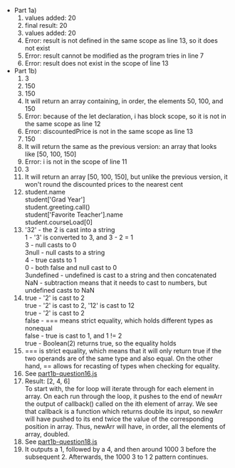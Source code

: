 - Part 1a)
  1. values added: 20
  2. final result: 20
  3. values added: 20
  4. Error: result is not defined in the same scope as line 13, so it does not exist
  5. Error: result cannot be modified as the program tries in line 7
  6. Error: result does not exist in the scope of line 13
- Part 1b)
  1. 3
  2. 150
  3. 150
  4. It will return an array containing, in order, the elements 50, 100, and 150
  5. Error: because of the let declaration, i has block scope, so it is not in the same scope as line 12
  6. Error: discountedPrice is not in the same scope as line 13
  7. 150
  8. It will return the same as the previous version: an array that looks like [50, 100, 150]
  9. Error: i is not in the scope of line 11
  10. 3
  11. It will return an array [50, 100, 150], but unlike the previous version, it won't round the discounted prices to the nearest cent
  12. student.name  
      student['Grad Year']  
      student.greeting.call()  
      student['Favorite Teacher'].name  
      student.courseLoad[0]
  13. '32' - the 2 is cast into a string  
      1 - '3' is converted to 3, and 3 - 2 = 1  
      3 - null casts to 0  
      3null - null casts to a string  
      4 - true casts to 1  
      0 - both false and null cast to 0  
      3undefined - undefined is cast to a string and then concatenated  
      NaN - subtraction means that it needs to cast to numbers, but undefined casts to NaN
  14. true - '2' is cast to 2  
      true - '2' is cast to 2, '12' is cast to 12  
      true - '2' is cast to 2  
      false - === means strict equality, which holds different types as nonequal  
      false - true is cast to 1, and 1 != 2  
      true - Boolean(2) returns true, so the equality holds
  15. === is strict equality, which means that it will only return true if the two operands are of the same type and also equal. On the other hand, == allows for recasting of types when checking for equality.
  16. See [part1b-question16.js](part1b-question16.js)
  17. Result: [2, 4, 6]  
      To start with, the for loop will iterate through for each element in array. On each run through the loop, it pushes to the end of newArr the output of callback() called on the ith element of array. We see that callback is a function which returns double its input, so newArr will have pushed to its end twice the value of the corresponding position in array. Thus, newArr will have, in order, all the elements of array, doubled.
  18. See [part1b-question18.js](part1b-question18.js)
  19. It outputs a 1, followed by a 4, and then around 1000 3 before the subsequent 2. Afterwards, the 1000 3 to 1 2 pattern continues.
